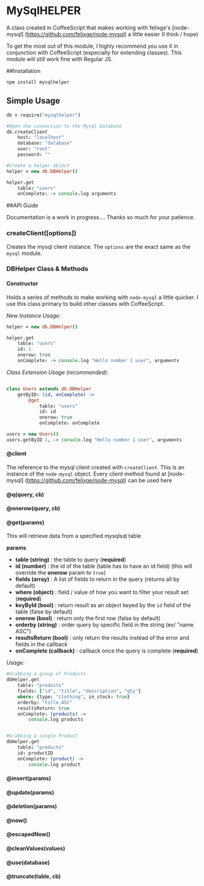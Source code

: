 # MySqlHELPER

A class created in CoffeeScript that makes working with felixge's [node-mysql] (https://github.com/felixge/node-mysql) a little easier (I think / hope)

To get the most out of this module, I highly recommend you use it in conjunction with CoffeeScript (especially for extending classes).  This module will still work fine with Regular JS. 


##Installation

```
npm install mysqlhelper
```

## Simple Usage

```coffeescript
db = require("mysqlhelper")

#Open the connection to the Mysql Database
db.createClient
	host: "localhost"
	database: "database"
	user: "root"
	password: ""

#Create a helper object
helper = new db.DBHelper()

helper.get
	table: "users"
	onComplete: -> console.log arguments

```

##API Guide

Documentation is a work in progress.... Thanks so much for your patience.

### createClient([options])

Creates the mysql client instance.  The `options` are the exact same as the `mysql` module.

### DBHelper Class & Methods

#### Constructor

Holds a series of methods to make working with `node-mysql` a little quicker.  I use this class primary to build other classes with CoffeeScript.

*New Instance Usage:*

```coffeescript
helper = new db.DBHelper()

helper.get
	table: "users"
	id: 1
	onerow: true
	onComplete: -> console.log "Hello number 1 user", arguments
```

*Class Extension Usage (recommended):*

```coffeescript

class Users extends db.DBHelper
	getByID: (id, onComplete) ->
		@get
			table: "users"
			id: id
			onerow: true
			onComplete: onComplete

users = new Users()
users.getByID 1, -> console.log "Hello number 1 user", arguments
```

#### @client

The reference to the mysql client created with `createClient`.  This is an instance of the `node-mysql` object.  Every client method found at [node-mysql] (https://github.com/felixge/node-mysql) can be used here

#### @q(query, cb)

#### @onerow(query, cb)

#### @get(params)

This will retrieve data from a specified mysqlsql table

**params**

- **table (string)** : the table to query (**required**)
- **id (number)** : the id of the table (table has to have an id field) (this will override the **onerow** param to `true`)
- **fields (array)** : A list of fields to return in the query (returns all by default)
- **where (object)** : field / value of how you want to filter your result set (**required**)
- **keyById (bool)** : return result as an object keyed by the `id` field of the table (false by default)
- **onerow (bool)** : return only the first row (false by default)
- **orderby (string)** : order query by specific field in the string (ex/ "name ASC")
- **resultsReturn (bool)** : only return the results instead of the error and fields in the callback
- **onComplete (callback)** : callback once the query is complete (**required**)

*Usage:*

```coffeescript
#Grabbing a group of Products
dbHelper.get
	table: "products"
	fields: ["id", "title", "description", "qty"]
	where: {type: "clothing", in_stock: true}
	orderby: "title ASC"
	resultsReturn: true
	onComplete: (products) ->
		console.log products


#Grabbing a single Product
dbHelper.get
	table: "products"
	id: productID
	onComplete: (product) ->
		console.log product
```

#### @insert(params)

#### @update(params)

#### @deletion(params)

#### @now()

#### @escapedNow()

#### @cleanValues(values)

#### @use(database)

#### @truncate(table, cb)
